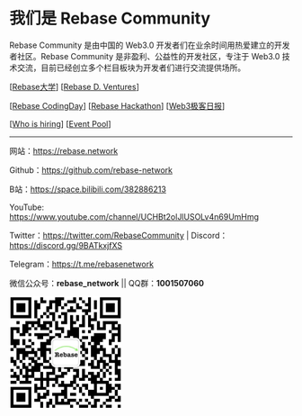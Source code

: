 # 我们是 Rebase Community

Rebase Community 是由中国的 Web3.0 开发者们在业余时间用热爱建立的开发者社区。Rebase Community 是非盈利、公益性的开发社区，专注于 Web3.0 技术交流，目前已经创立多个栏目板块为开发者们进行交流提供场所。

[[Rebase大学](https://github.com/rebase-network/Rebase-University)] [[Rebase D. Ventures](https://rebased.ventures)]

[[Rebase CodingDay](https://github.com/rebase-network/work-groups/blob/main/README.md#rebase-codingday)] [[Rebase Hackathon](https://github.com/rebase-network/work-groups/blob/main/README.md#rebase-hackathon)] [[Web3极客日报](https://github.com/rebase-network/work-groups/blob/main/README.md#web3极客日报)]

[[Who is hiring](https://github.com/rebase-network/who-is-hiring)] [[Event Pool](https://github.com/rebase-network/event-pool)]

---

网站：https://rebase.network

Github：https://github.com/rebase-network

B站：https://space.bilibili.com/382886213

YouTube: https://www.youtube.com/channel/UCHBt2olJlUSOLv4n69UmHmg

Twitter：https://twitter.com/RebaseCommunity  |  Discord：https://discord.gg/9BATkxjfXS

Telegram：https://t.me/rebasenetwork

微信公众号：**rebase_network**  ||  QQ群：**1001507060**

<img src="https://raw.githubusercontent.com/rebase-network/brand-assets/main/rebase-qr.png" alt="Rebase社区微信公众号" width="200">
